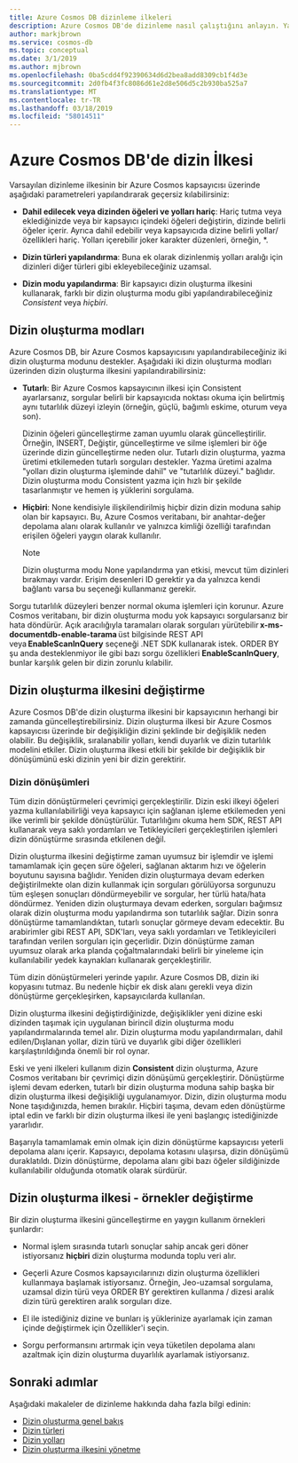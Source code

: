 ```yaml
---
title: Azure Cosmos DB dizinleme ilkeleri
description: Azure Cosmos DB'de dizinleme nasıl çalıştığını anlayın. Yapılandırma ve otomatik dizin oluşturma ve daha yüksek performans için dizin oluşturma ilkesini değiştirme hakkında bilgi edinin.
author: markjbrown
ms.service: cosmos-db
ms.topic: conceptual
ms.date: 3/1/2019
ms.author: mjbrown
ms.openlocfilehash: 0ba5cdd4f92390634d6d2bea8add8309cb1f4d3e
ms.sourcegitcommit: 2d0fb4f3fc8086d61e2d8e506d5c2b930ba525a7
ms.translationtype: MT
ms.contentlocale: tr-TR
ms.lasthandoff: 03/18/2019
ms.locfileid: "58014511"
---
```

# <a name="index-policy-in-azure-cosmos-db"></a>Azure Cosmos DB'de dizin İlkesi

Varsayılan dizinleme ilkesinin bir Azure Cosmos kapsayıcısı üzerinde aşağıdaki parametreleri yapılandırarak geçersiz kılabilirsiniz:

* **Dahil edilecek veya dizinden öğeleri ve yolları hariç**: Hariç tutma veya eklediğinizde veya bir kapsayıcı içindeki öğeleri değiştirin, dizinde belirli öğeler içerir. Ayrıca dahil edebilir veya kapsayıcıda dizine belirli yollar/özellikleri hariç. Yolları içerebilir joker karakter düzenleri, örneğin, *.

* **Dizin türleri yapılandırma**: Buna ek olarak dizinlenmiş yolları aralığı için dizinleri diğer türleri gibi ekleyebileceğiniz uzamsal.

* **Dizin modu yapılandırma**: Bir kapsayıcı dizin oluşturma ilkesini kullanarak, farklı bir dizin oluşturma modu gibi yapılandırabileceğiniz *Consistent* veya *hiçbiri*.

## <a name="indexing-modes"></a>Dizin oluşturma modları

Azure Cosmos DB, bir Azure Cosmos kapsayıcısını yapılandırabileceğiniz iki dizin oluşturma modunu destekler. Aşağıdaki iki dizin oluşturma modları üzerinden dizin oluşturma ilkesini yapılandırabilirsiniz:

* **Tutarlı**: Bir Azure Cosmos kapsayıcının ilkesi için Consistent ayarlarsanız, sorgular belirli bir kapsayıcıda noktası okuma için belirtmiş aynı tutarlılık düzeyi izleyin (örneğin, güçlü, bağımlı eskime, oturum veya son). 

  Dizinin öğeleri güncelleştirme zaman uyumlu olarak güncelleştirilir. Örneğin, INSERT, Değiştir, güncelleştirme ve silme işlemleri bir öğe üzerinde dizin güncelleştirme neden olur. Tutarlı dizin oluşturma, yazma üretimi etkilemeden tutarlı sorguları destekler. Yazma üretimi azalma "yolları dizin oluşturma işleminde dahil" ve "tutarlılık düzeyi." bağlıdır. Dizin oluşturma modu Consistent yazma için hızlı bir şekilde tasarlanmıştır ve hemen iş yüklerini sorgulama.

* **Hiçbiri**: None kendisiyle ilişkilendirilmiş hiçbir dizin dizin moduna sahip olan bir kapsayıcı. Bu, Azure Cosmos veritabanı, bir anahtar-değer depolama alanı olarak kullanılır ve yalnızca kimliği özelliği tarafından erişilen öğeleri yaygın olarak kullanılır.

  > [!NOTE]
  > Dizin oluşturma modu None yapılandırma yan etkisi, mevcut tüm dizinleri bırakmayı vardır. Erişim desenleri ID gerektir ya da yalnızca kendi bağlantı varsa bu seçeneği kullanmanız gerekir.

Sorgu tutarlılık düzeyleri benzer normal okuma işlemleri için korunur. Azure Cosmos veritabanı, bir dizin oluşturma modu yok kapsayıcı sorgularsanız bir hata döndürür. Açık aracılığıyla taramaları olarak sorguları yürütebilir **x-ms-documentdb-enable-tarama** üst bilgisinde REST API veya **EnableScanInQuery** seçeneği .NET SDK kullanarak istek. ORDER BY şu anda desteklenmiyor ile gibi bazı sorgu özellikleri **EnableScanInQuery**, bunlar karşılık gelen bir dizin zorunlu kılabilir.

## <a name="modifying-the-indexing-policy"></a>Dizin oluşturma ilkesini değiştirme

Azure Cosmos DB'de dizin oluşturma ilkesini bir kapsayıcının herhangi bir zamanda güncelleştirebilirsiniz. Dizin oluşturma ilkesi bir Azure Cosmos kapsayıcısı üzerinde bir değişikliğin dizini şeklinde bir değişiklik neden olabilir. Bu değişiklik, sıralanabilir yolları, kendi duyarlık ve dizin tutarlılık modelini etkiler. Dizin oluşturma ilkesi etkili bir şekilde bir değişiklik bir dönüşümünü eski dizinin yeni bir dizin gerektirir.

### <a name="index-transformations"></a>Dizin dönüşümleri

Tüm dizin dönüştürmeleri çevrimiçi gerçekleştirilir. Dizin eski ilkeyi öğeleri yazma kullanılabilirliği veya kapsayıcı için sağlanan işleme etkilemeden yeni ilke verimli bir şekilde dönüştürülür. Tutarlılığını okuma hem SDK, REST API kullanarak veya saklı yordamları ve Tetikleyicileri gerçekleştirilen işlemleri dizin dönüştürme sırasında etkilenen değil.

Dizin oluşturma ilkesini değiştirme zaman uyumsuz bir işlemdir ve işlemi tamamlamak için geçen süre öğeleri, sağlanan aktarım hızı ve öğelerin boyutunu sayısına bağlıdır. Yeniden dizin oluşturmaya devam ederken değiştirilmekte olan dizin kullanmak için sorguları görülüyorsa sorgunuzu tüm eşleşen sonuçları döndürmeyebilir ve sorgular, her türlü hata/hata döndürmez. Yeniden dizin oluşturmaya devam ederken, sorguları bağımsız olarak dizin oluşturma modu yapılandırma son tutarlılık sağlar. Dizin sonra dönüştürme tamamlandıktan, tutarlı sonuçlar görmeye devam edecektir. Bu arabirimler gibi REST API, SDK'ları, veya saklı yordamları ve Tetikleyicileri tarafından verilen sorguları için geçerlidir. Dizin dönüştürme zaman uyumsuz olarak arka planda çoğaltmalarındaki belirli bir yineleme için kullanılabilir yedek kaynakları kullanarak gerçekleştirilir.

Tüm dizin dönüştürmeleri yerinde yapılır. Azure Cosmos DB, dizin iki kopyasını tutmaz. Bu nedenle hiçbir ek disk alanı gerekli veya dizin dönüştürme gerçekleşirken, kapsayıcılarda kullanılan.

Dizin oluşturma ilkesini değiştirdiğinizde, değişiklikler yeni dizine eski dizinden taşımak için uygulanan birincil dizin oluşturma modu yapılandırmalarında temel alır. Dizin oluşturma modu yapılandırmaları, dahil edilen/Dışlanan yollar, dizin türü ve duyarlık gibi diğer özellikleri karşılaştırıldığında önemli bir rol oynar.

Eski ve yeni ilkeleri kullanım dizin **Consistent** dizin oluşturma, Azure Cosmos veritabanı bir çevrimiçi dizin dönüşümü gerçekleştirir. Dönüştürme işlemi devam ederken, tutarlı bir dizin oluşturma moduna sahip başka bir dizin oluşturma ilkesi değişikliği uygulanamıyor. Dizin, dizin oluşturma modu None taşıdığınızda, hemen bırakılır. Hiçbiri taşıma, devam eden dönüştürme iptal edin ve farklı bir dizin oluşturma ilkesi ile yeni başlangıç istediğinizde yararlıdır.

Başarıyla tamamlamak emin olmak için dizin dönüştürme kapsayıcısı yeterli depolama alanı içerir. Kapsayıcı, depolama kotasını ulaşırsa, dizin dönüşümü duraklatıldı. Dizin dönüştürme, depolama alanı gibi bazı öğeler sildiğinizde kullanılabilir olduğunda otomatik olarak sürdürür.

## <a name="modifying-the-indexing-policy---examples"></a>Dizin oluşturma ilkesi - örnekler değiştirme

Bir dizin oluşturma ilkesini güncelleştirme en yaygın kullanım örnekleri şunlardır:

* Normal işlem sırasında tutarlı sonuçlar sahip ancak geri döner istiyorsanız **hiçbiri** dizin oluşturma modunda toplu veri alır.

* Geçerli Azure Cosmos kapsayıcılarınızı dizin oluşturma özellikleri kullanmaya başlamak istiyorsanız. Örneğin, Jeo-uzamsal sorgulama, uzamsal dizin türü veya ORDER BY gerektiren kullanma / dizesi aralık dizin türü gerektiren aralık sorguları dize.

* El ile istediğiniz dizine ve bunları iş yüklerinize ayarlamak için zaman içinde değiştirmek için Özellikler'i seçin.

* Sorgu performansını artırmak için veya tüketilen depolama alanı azaltmak için dizin oluşturma duyarlılık ayarlamak istiyorsanız.

## <a name="next-steps"></a>Sonraki adımlar

Aşağıdaki makaleler de dizinleme hakkında daha fazla bilgi edinin:

* [Dizin oluşturma genel bakış](index-overview.md)
* [Dizin türleri](index-types.md)
* [Dizin yolları](index-paths.md)
* [Dizin oluşturma ilkesini yönetme](how-to-manage-indexing-policy.md)
